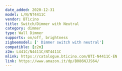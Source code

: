 ```yaml
---
date_added: 2020-12-31
model: L/N/NT4411C
vendor: BTicino
title: Switch/Dimmer with Neutral
category: dimmer
type: Wall Dimmer
supports: on/off, brightness
zigbeemodel: [' Dimmer switch with neutral']
compatible: [z2m]
z2m: L441C/N4411C/NT4411C
mlink: https://catalogue.bticino.com/BTI-N4411C-EN
link: https://www.amazon.it/dp/B086NJJS64/
---
```

